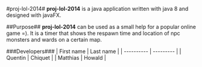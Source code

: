 #proj-lol-2014#
**proj-lol-2014** is a java application written with java 8 and designed with javaFX. 

##Purpose##
**proj-lol-2014** can be used as a small help for a popular online game =). It is a timer that shows the respawn time and location of npc monsters and wards on a certain map.

###Developers###
| First name | Last name |
| ---------- | --------- |
| Quentin | Chiquet |
| Matthias | Howald |
